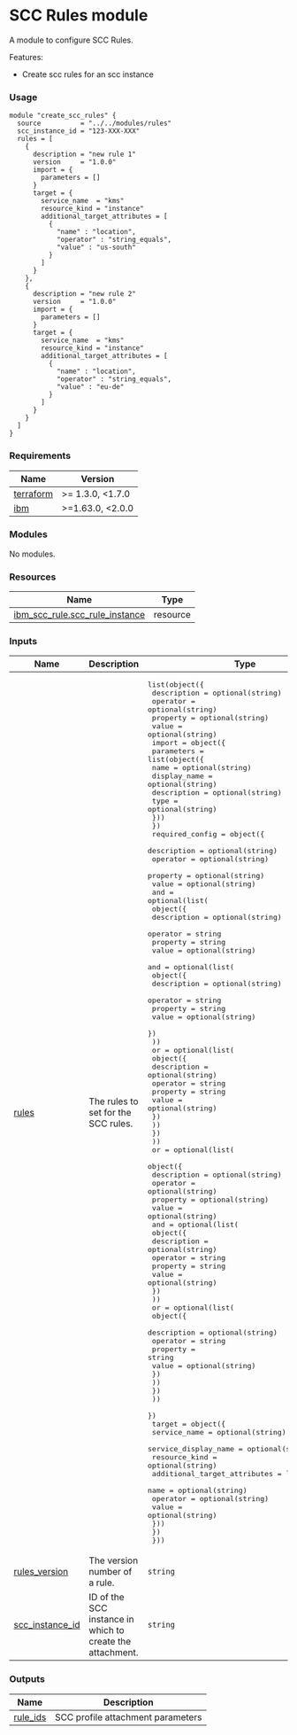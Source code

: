 # SCC Rules module

A module to configure SCC Rules.

Features:
- Create scc rules for an scc instance

### Usage

```hcl
module "create_scc_rules" {
  source          = "../../modules/rules"
  scc_instance_id = "123-XXX-XXX"
  rules = [
    {
      description = "new rule 1"
      version     = "1.0.0"
      import = {
        parameters = []
      }
      target = {
        service_name  = "kms"
        resource_kind = "instance"
        additional_target_attributes = [
          {
            "name" : "location",
            "operator" : "string_equals",
            "value" : "us-south"
          }
        ]
      }
    },
    {
      description = "new rule 2"
      version     = "1.0.0"
      import = {
        parameters = []
      }
      target = {
        service_name  = "kms"
        resource_kind = "instance"
        additional_target_attributes = [
          {
            "name" : "location",
            "operator" : "string_equals",
            "value" : "eu-de"
          }
        ]
      }
    }
  ]
}
```

<!-- BEGINNING OF PRE-COMMIT-TERRAFORM DOCS HOOK -->
### Requirements

| Name | Version |
|------|---------|
| <a name="requirement_terraform"></a> [terraform](#requirement\_terraform) | >= 1.3.0, <1.7.0 |
| <a name="requirement_ibm"></a> [ibm](#requirement\_ibm) | >=1.63.0, <2.0.0 |

### Modules

No modules.

### Resources

| Name | Type |
|------|------|
| [ibm_scc_rule.scc_rule_instance](https://registry.terraform.io/providers/IBM-Cloud/ibm/latest/docs/resources/scc_rule) | resource |

### Inputs

| Name | Description | Type | Default | Required |
|------|-------------|------|---------|:--------:|
| <a name="input_rules"></a> [rules](#input\_rules) | The rules to set for the SCC rules. | <pre>list(object({<br>    description = optional(string)<br>    operator    = optional(string)<br>    property    = optional(string)<br>    value       = optional(string)<br>    import = object({<br>      parameters = list(object({<br>        name         = optional(string)<br>        display_name = optional(string)<br>        description  = optional(string)<br>        type         = optional(string)<br>      }))<br>    })<br>    required_config = object({<br>      description = optional(string)<br>      operator    = optional(string)<br>      property    = optional(string)<br>      value       = optional(string)<br>      and = optional(list(<br>        object({<br>          description = optional(string)<br>          operator    = string<br>          property    = string<br>          value       = optional(string)<br>          and = optional(list(<br>            object({<br>              description = optional(string)<br>              operator    = string<br>              property    = string<br>              value       = optional(string)<br>            })<br>          ))<br>          or = optional(list(<br>            object({<br>              description = optional(string)<br>              operator    = string<br>              property    = string<br>              value       = optional(string)<br>            })<br>          ))<br>        })<br>      ))<br>      or = optional(list(<br>        object({<br>          description = optional(string)<br>          operator    = optional(string)<br>          property    = optional(string)<br>          value       = optional(string)<br>          and = optional(list(<br>            object({<br>              description = optional(string)<br>              operator    = string<br>              property    = string<br>              value       = optional(string)<br>            })<br>          ))<br>          or = optional(list(<br>            object({<br>              description = optional(string)<br>              operator    = string<br>              property    = string<br>              value       = optional(string)<br>            })<br>          ))<br>        })<br>      ))<br>    })<br>    target = object({<br>      service_name         = optional(string)<br>      service_display_name = optional(string)<br>      resource_kind        = optional(string)<br>      additional_target_attributes = list(object({<br>        name     = optional(string)<br>        operator = optional(string)<br>        value    = optional(string)<br>      }))<br>    })<br>  }))</pre> | n/a | yes |
| <a name="input_rules_version"></a> [rules\_version](#input\_rules\_version) | The version number of a rule. | `string` | `"1.0.0"` | no |
| <a name="input_scc_instance_id"></a> [scc\_instance\_id](#input\_scc\_instance\_id) | ID of the SCC instance in which to create the attachment. | `string` | `"5cd2ee42-a26b-4631-a0d6-e0f220716d5f"` | no |

### Outputs

| Name | Description |
|------|-------------|
| <a name="output_rule_ids"></a> [rule\_ids](#output\_rule\_ids) | SCC profile attachment parameters |
<!-- END OF PRE-COMMIT-TERRAFORM DOCS HOOK -->
